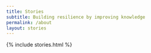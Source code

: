 ```yaml
---
title: Stories
subtitle: Building resilience by improving knowledge
permalink: /about
layout: stories
---
```

{% include stories.html %}
